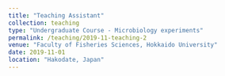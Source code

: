 ```yaml
---
title: "Teaching Assistant"
collection: teaching
type: "Undergraduate Course - Microbiology experiments"
permalink: /teaching/2019-11-teaching-2
venue: "Faculty of Fisheries Sciences, Hokkaido University"
date: 2019-11-01
location: "Hakodate, Japan"
---
```


